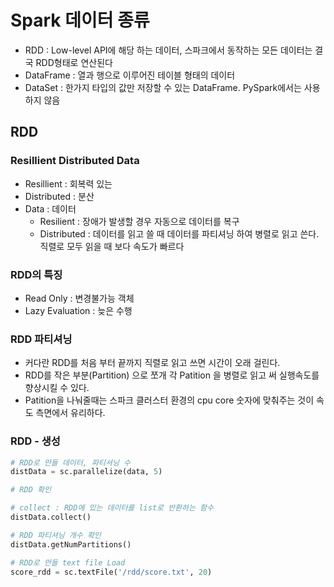 # Spark 데이터 종류
- RDD : Low-level API에 해당 하는 데이터, 스파크에서 동작하는 모든 데이터는 결국 RDD형태로 연산된다  
- DataFrame : 열과 행으로 이루어진 테이블 형태의 데이터
- DataSet : 한가지 타입의 값만 저장할 수 있는 DataFrame. PySpark에서는 사용하지 않음

## RDD 

### Resillient Distributed Data
- Resillient : 회복력 있는  
- Distributed : 분산  
- Data : 데이터  
    * Resilient : 장애가 발생할 경우 자동으로 데이터를 복구
    * Distributed : 데이터를 읽고 쓸 때 데이터를 파티셔닝 하여 병렬로 읽고 쓴다. 직렬로 모두 읽을 때 보다 속도가 빠르다
 
 
### RDD의 특징
- Read Only : 변경불가능 객체
- Lazy Evaluation : 늦은 수행

### RDD 파티셔닝
- 커다란 RDD를 처음 부터 끝까지 직렬로 읽고 쓰면 시간이 오래 걸린다.
- RDD를 작은 부분(Partition) 으로 쪼개 각 Patition 을 병렬로 읽고 써 실행속도를 향상시킬 수 있다.
- Patition을 나눠줄때는 스파크 클러스터 환경의 cpu core 숫자에 맞춰주는 것이 속도 측면에서 유리하다.

### RDD - 생성
```python
# RDD로 만들 데이터, 파티셔닝 수
distData = sc.parallelize(data, 5)

# RDD 확인

# collect : RDD에 있는 데이터를 list로 반환하는 함수
distData.collect()

# RDD 파티셔닝 개수 확인
distData.getNumPartitions()

# RDD로 만들 text file Load
score_rdd = sc.textFile('/rdd/score.txt', 20)
```

